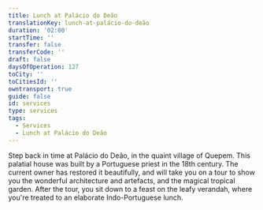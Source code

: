 ```yaml
---
title: Lunch at Palácio do Deão
translationKey: lunch-at-palácio-do-deão
duration: '02:00'
startTime: ''
transfer: false
transferCode: ''
draft: false
daysOfOperation: 127
toCity: ''
toCitiesId: ''
owntransport: true
guide: false
id: services
type: services
tags:
  - Services
  - Lunch at Palácio do Deão
---
```

Step back in time at Palácio do Deão, in the quaint village of Quepem. This palatial house was built by a Portuguese priest in the 18th century. The current owner has restored it beautifully, and will take you on a tour to show you the wonderful architecture and artefacts, and the magical tropical garden. After the tour, you sit down to a feast on the leafy verandah, where you're treated to an elaborate Indo-Portuguese lunch.